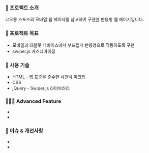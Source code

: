 ### 📍 프로젝트 소개

코오롱 스포츠의 모바일 웹 페이지를 참고하여 구현한 반응형 웹 페이지입니다.


### 🚀 프로젝트 목표

- 모바일과 태블릿 디바이스에서 부드럽게 반응형으로 작동하도록 구현
- swiper.js 커스터마이징

### 🔩 사용 기술

 - HTML - 웹 표준을 준수한 시맨틱 마크업 <br>
 - CSS <br>
 - jQuery - Swiper.js 라이브러리

### 💁🏻‍♀️ Advanced Feature

-
-

### 💬 이슈 & 개선사항

-
-
